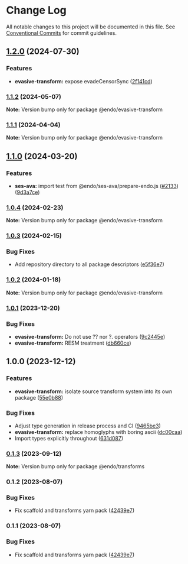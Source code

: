 # Change Log

All notable changes to this project will be documented in this file.
See [Conventional Commits](https://conventionalcommits.org) for commit guidelines.

## [1.2.0](https://github.com/endojs/endo/compare/@endo/evasive-transform@1.1.2...@endo/evasive-transform@1.2.0) (2024-07-30)


### Features

* **evasive-transform:** expose evadeCensorSync ([2f141cd](https://github.com/endojs/endo/commit/2f141cdb3469f06739f53354b5872cd727ae9ebf))



### [1.1.2](https://github.com/endojs/endo/compare/@endo/evasive-transform@1.1.1...@endo/evasive-transform@1.1.2) (2024-05-07)

**Note:** Version bump only for package @endo/evasive-transform





### [1.1.1](https://github.com/endojs/endo/compare/@endo/evasive-transform@1.1.0...@endo/evasive-transform@1.1.1) (2024-04-04)

**Note:** Version bump only for package @endo/evasive-transform





## [1.1.0](https://github.com/endojs/endo/compare/@endo/evasive-transform@1.0.4...@endo/evasive-transform@1.1.0) (2024-03-20)


### Features

* **ses-ava:** import test from @endo/ses-ava/prepare-endo.js ([#2133](https://github.com/endojs/endo/issues/2133)) ([9d3a7ce](https://github.com/endojs/endo/commit/9d3a7ce150b6fd6fe7c8c4cc43da411e981731ac))



### [1.0.4](https://github.com/endojs/endo/compare/@endo/evasive-transform@1.0.3...@endo/evasive-transform@1.0.4) (2024-02-23)

**Note:** Version bump only for package @endo/evasive-transform





### [1.0.3](https://github.com/endojs/endo/compare/@endo/evasive-transform@1.0.2...@endo/evasive-transform@1.0.3) (2024-02-15)


### Bug Fixes

* Add repository directory to all package descriptors ([e5f36e7](https://github.com/endojs/endo/commit/e5f36e7a321c13ee25e74eb74d2a5f3d7517119c))



### [1.0.2](https://github.com/endojs/endo/compare/@endo/evasive-transform@1.0.1...@endo/evasive-transform@1.0.2) (2024-01-18)

**Note:** Version bump only for package @endo/evasive-transform





### [1.0.1](https://github.com/endojs/endo/compare/@endo/evasive-transform@1.0.0...@endo/evasive-transform@1.0.1) (2023-12-20)


### Bug Fixes

* **evasive-transform:** Do not use ?? nor ?. operators ([9c2445e](https://github.com/endojs/endo/commit/9c2445eba86b0f6d2dee00d1f66e94df420924cb))
* **evasive-transform:** RESM treatment ([db660ce](https://github.com/endojs/endo/commit/db660ceaf1b0dbc8af32af001373386d7806d6de))



## 1.0.0 (2023-12-12)


### Features

* **evasive-transform:** isolate source transform system into its own package ([55e0b88](https://github.com/endojs/endo/commit/55e0b88d322af978a9ef7af0fe4585ad1469ab1d))


### Bug Fixes

* Adjust type generation in release process and CI ([9465be3](https://github.com/endojs/endo/commit/9465be369e53167815ca444f6293a8e9eb48501d))
* **evasive-transform:** replace homoglyphs with boring ascii ([dc00caa](https://github.com/endojs/endo/commit/dc00caa88de5b162cb8bf6aa26071f17c6457de7))
* Import types explicitly throughout ([631d087](https://github.com/endojs/endo/commit/631d087e291262ce3e798f7a15482c534cb7233b))



### [0.1.3](https://github.com/endojs/endo/compare/@endo/transforms@0.1.2...@endo/transforms@0.1.3) (2023-09-12)

**Note:** Version bump only for package @endo/transforms





### 0.1.2 (2023-08-07)


### Bug Fixes

* Fix scaffold and transforms yarn pack ([42439e7](https://github.com/endojs/endo/commit/42439e7d452e839b9856eac0e852766c237219d0))



### 0.1.1 (2023-08-07)


### Bug Fixes

* Fix scaffold and transforms yarn pack ([42439e7](https://github.com/endojs/endo/commit/42439e7d452e839b9856eac0e852766c237219d0))
